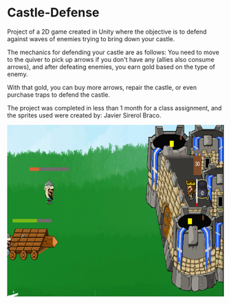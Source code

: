 # Castle-Defense

Project of a 2D game created in Unity where the objective is to defend against waves of enemies trying to bring down your castle.

The mechanics for defending your castle are as follows: You need to move to the quiver to pick up arrows if you don't have any (allies also consume arrows), and after defeating enemies, you earn gold based on the type of enemy.

With that gold, you can buy more arrows, repair the castle, or even purchase traps to defend the castle.

The project was completed in less than 1 month for a class assignment, and the sprites used were created by: Javier Sirerol Braco.


[<img alt="alt_text" width="600px" height="400px" src="Assets/GameImage.png" />](https://www.google.com/)
